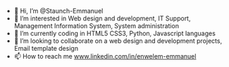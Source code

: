 - 👋 Hi, I’m @Staunch-Emmanuel
- 👀 I’m interested in Web design and development, IT Support, Management Information System, System administration
- 🌱 I’m currently coding in HTML5 CSS3, Python, Javascript languages
- 💞️ I’m looking to collaborate on a web design and development projects, Email template design
- 📫 How to reach me www.linkedin.com/in/enwelem-emmanuel

<!---
Staunch-Emmanuel/Staunch-Emmanuel is a ✨ special ✨ repository because its `README.md` (this file) appears on your GitHub profile.
You can click the Preview link to take a look at your changes.
--->
